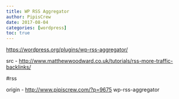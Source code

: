 ```yaml
---
title: WP RSS Aggregator
author: PipisCrew
date: 2017-08-04
categories: [wordpress]
toc: true
---
```


https://wordpress.org/plugins/wp-rss-aggregator/

src - http://www.matthewwoodward.co.uk/tutorials/rss-more-traffic-backlinks/

#rss

origin - http://www.pipiscrew.com/?p=9675 wp-rss-aggregator